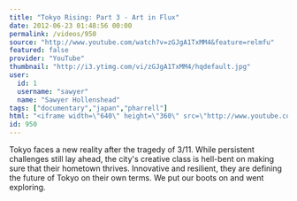 ```yaml
---
title: "Tokyo Rising: Part 3 - Art in Flux"
date: 2012-06-23 01:48:56 00:00
permalink: /videos/950
source: "http://www.youtube.com/watch?v=zGJgA1TxMM4&feature=relmfu"
featured: false
provider: "YouTube"
thumbnail: "http://i3.ytimg.com/vi/zGJgA1TxMM4/hqdefault.jpg"
user:
  id: 1
  username: "sawyer"
  name: "Sawyer Hollenshead"
tags: ["documentary","japan","pharrell"]
html: "<iframe width=\"640\" height=\"360\" src=\"http://www.youtube.com/embed/zGJgA1TxMM4?wmode=transparent&fs=1&feature=oembed\" frameborder=\"0\" allowfullscreen></iframe>"
id: 950
---
```


Tokyo faces a new reality after the tragedy of 3/11. While persistent challenges still lay ahead, the city's creative class is hell-bent on making sure that their hometown thrives. Innovative and resilient, they are defining the future of Tokyo on their own terms. We put our boots on and went exploring.